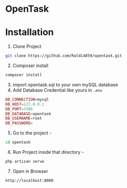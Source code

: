 # OpenTask

# Installation 

1. Clone Project
````sh
git clone https://github.com/Raldi4859/opentask.git
````
2. Composer install
````sh
composer install
````
3. import opentask.sql to your own mySQL database
4. Add Database Credential like yours in `.env`
```php
DB_CONNECTION=mysql
DB_HOST=127.0.0.1
DB_PORT=3306
DB_DATABASE=opentask
DB_USERNAME=root
DB_PASSWORD=
```
5. Go to the project - 
```sh
cd opentask
```
6. Run Project inside that directory - 
````sh
php artisan serve
````
7. Open in Browser 
````sh
http://localhost:8000
````
